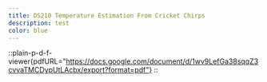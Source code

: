 ```yaml
---
title: DS210 Temperature Estimation From Cricket Chirps
description: test
color: blue
---
```

::plain-p-d-f-viewer{pdfURL="https://docs.google.com/document/d/1wv9LefGa38sqqZ3cvvaTMCDypUtLAcbx/export?format=pdf"}
::